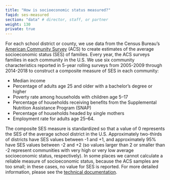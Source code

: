 ```yaml
---
title: "How is socioeconomic status measured?"
faqid: ses-measured
section: "data" # director, staff, or partner
weight: 130
private: true
---
```


For each school district or county, we use data from the Census Bureau’s <a href="https://www.census.gov/programs-surveys/acs" target="_blank">American Community Survey</a> (ACS) to create estimates of the average socioeconomic status (SES) of families. Every year, the ACS surveys families in each community in the U.S. We use six community characteristics reported in 5-year rolling surveys from 2005-2009 through 2014-2018 to construct a composite measure of SES in each community:

- Median income
- Percentage of adults age 25 and older with a bachelor’s degree or higher
- Poverty rate among households with children age 5–17
- Percentage of households receiving benefits from the Supplemental Nutrition Assistance Program (SNAP)
- Percentage of households headed by single mothers
- Employment rate for adults age 25–64.

The composite SES measure is standardized so that a value of 0 represents the SES of the average school district in the U.S. Approximately two-thirds of districts have SES values between -1 and +1, and approximately 95% have SES values between -2 and +2 (so values larger than 2 or smaller than -2 represent communities with very high or very low average socioeconomic status, respectively). In some places we cannot calculate a reliable measure of socioeconomic status, because the ACS samples are too small; in these cases, no value for SES is reported. For more detailed information, please see the <a href="https://stacks.stanford.edu/file/druid:db586ns4974/seda_documentation_4.0.pdf" target="_blank" rel="noopener noreferrer">technical documentation</a>.
